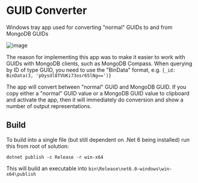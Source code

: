 # GUID Converter
Windows tray app used for converting "normal" GUIDs to and from MongoDB GUIDs

![image](https://user-images.githubusercontent.com/1714173/222810855-c7d9c35a-f40f-4374-be23-6635ce1e172e.png)

The reason for implementing this app was to make it easier to work with GUIDs with MongoDB clients, such as MongoDB Compass. When querying by ID of type GUID, you need to use the "BinData" format, e.g. `{_id: BinData(3, 'pOysdl8TVUKi73osr65lNg==')}`

The app will convert between "normal" GUID and MongoDB GUID. If you copy either a "normal" GUID value or a MongoDB GUID value to clipboard and activate the app, then it will immediately do conversion and show a number of output representations.

## Build
To build into a single file (but still dependent on .Net 6 being installed) run this from root of solution:

```
dotnet publish -c Release -r win-x64
```

This will build an executable into `bin\Release\net6.0-windows\win-x64\publish`
